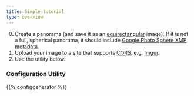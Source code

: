 ```yaml
---
title: Simple tutorial
type: overview
---
```


0. Create a panorama (and save it as an [equirectangular](http://wiki.panotools.org/Equirectangular_Projection) image).
   If it is not a full, spherical panorama, it should include [Google Photo Sphere XMP metadata](https://developers.google.com/streetview/spherical-metadata).
1. Upload your image to a site that supports [CORS](https://en.wikipedia.org/wiki/Cross-origin_resource_sharing), e.g. [Imgur](https://imgur.com/).
2. Use the utility below.

### Configuration Utility

{{% configgenerator %}}
